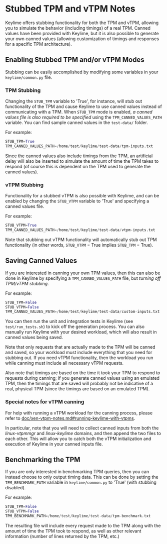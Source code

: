 # Stubbed TPM and vTPM Notes

Keylime offers stubbing functionality for both the TPM and vTPM, allowing you to simulate the behavior (including timings) of a real TPM. Canned values have been provided with Keylime, but it is also possible to generate your own canned values (allowing customization of timings and responses for a specific TPM architecture).

## Enabling Stubbed TPM and/or vTPM Modes

Stubbing can be easily accomplished by modifying some variables in your `keylime/common.py` file.

### TPM Stubbing

Changing the `STUB_TPM` variable to 'True', for instance, will stub out functionality of the TPM and cause Keylime to use canned values instead of communicating with a TPM.  When `STUB_TPM` mode is enabled, *a canned values file is also required to be specified* using the `TPM_CANNED_VALUES_PATH` variable.  You can find sample canned values in the `test-data/` folder.

For example:
````python
STUB_TPM=True
TPM_CANNED_VALUES_PATH=/home/test/keylime/test-data/tpm-inputs.txt
````

Since the canned values also include timings from the TPM, an artificial delay will also be inserted to simulate the amount of time the TPM takes to respond (of course this is dependent on the TPM used to generate the canned values).

### vTPM Stubbing

Functionality for a stubbed vTPM is also possible with Keylime, and can be enabled by changing the `STUB_VTPM` variable to 'True' and specifying a canned values file.

For example:
````python
STUB_VTPM=True
TPM_CANNED_VALUES_PATH=/home/test/keylime/test-data/vtpm-inputs.txt
````

Note that stubbing out vTPM functionality will automatically stub out TPM functionality (in other words, `STUB_VTPM` = True implies `STUB_TPM` = True).

## Saving Canned Values

If you are interested in canning your own TPM values, then this can also be done in Keylime by specifying a `TPM_CANNED_VALUES_PATH` file, but *turning off TPM/vTPM stubbing*.

For example:
````python
STUB_TPM=False
STUB_VTPM=False
TPM_CANNED_VALUES_PATH=/home/test/keylime/test-data/custom-inputs.txt
````

You can then run the unit and integration tests in Keylime (see `test/run_tests.sh`) to kick off the generation process.  You can also manually run Keylime with your desired workload, which will also result in canned values being saved.

Note that only requests that are actually made to the TPM will be canned and saved, so your workload must include everything that you need for stubbing out.  If you need vTPM functionality, then the workload you run while canning must include all necessary vTPM requests.

Also note that timings are based on the time it took your TPM to respond to requests during canning; if you generate canned values using an emulated TPM, then the timings that are saved will probably not be indicative of a real, physical TPM (since the timings are based on an emulated TPM).

### Special notes for vTPM canning

For help with running a vTPM workload for the canning process, please refer to [doc/xen-vtpm-notes.md#running-keylime-with-vtpms](xen-vtpm-notes.md#running-keylime-with-vtpms).

In particular, note that you will need to collect canned inputs from both the *linux-vtpmmgr* and *linux-keylime* domains, and then append the two files to each other.  This will allow you to catch both the vTPM initialization and execution of Keylime in your canned inputs file.

## Benchmarking the TPM

If you are only interested in benchmarking TPM queries, then you can instead choose to only output timing data.  This can be done by setting the `TPM_BENCHMARK_PATH` variable in `keylime/common.py` to 'True' (with stubbing disabled).

For example:
````python
STUB_TPM=False
STUB_VTPM=False
TPM_BENCHMARK_PATH=/home/test/keylime/test-data/tpm-benchmark.txt
````

The resulting file will include every request made to the TPM along with the amount of time the TPM took to respond, as well as other relevant information (number of lines returned by the TPM, etc.)
